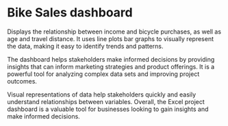 # Bike Sales dashboard
Displays the relationship between income and bicycle purchases, as well as age and travel distance. It uses  line plots bar graphs to visually represent the data, making it easy to identify trends and patterns.

The dashboard helps stakeholders make informed decisions by providing insights that can inform marketing strategies and product offerings. It is a powerful tool for analyzing complex data sets and improving project outcomes.

Visual representations of data help stakeholders quickly and easily understand relationships between variables. Overall, the Excel project dashboard is a valuable tool for businesses looking to gain insights and make informed decisions.
